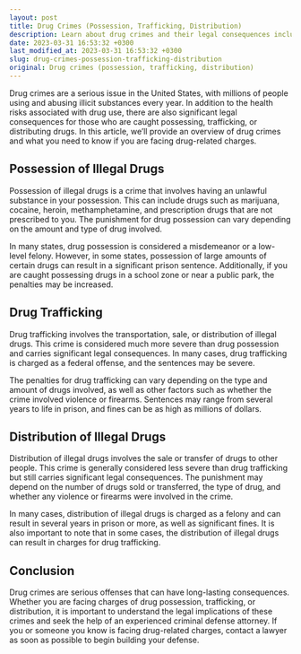 ```yaml
---
layout: post
title: Drug Crimes (Possession, Trafficking, Distribution)
description: Learn about drug crimes and their legal consequences including possession, trafficking, and distribution of illicit substances.
date: 2023-03-31 16:53:32 +0300
last_modified_at: 2023-03-31 16:53:32 +0300
slug: drug-crimes-possession-trafficking-distribution
original: Drug crimes (possession, trafficking, distribution)
---
```

Drug crimes are a serious issue in the United States, with millions of people using and abusing illicit substances every year. In addition to the health risks associated with drug use, there are also significant legal consequences for those who are caught possessing, trafficking, or distributing drugs. In this article, we’ll provide an overview of drug crimes and what you need to know if you are facing drug-related charges.

## Possession of Illegal Drugs

Possession of illegal drugs is a crime that involves having an unlawful substance in your possession. This can include drugs such as marijuana, cocaine, heroin, methamphetamine, and prescription drugs that are not prescribed to you. The punishment for drug possession can vary depending on the amount and type of drug involved. 

In many states, drug possession is considered a misdemeanor or a low-level felony. However, in some states, possession of large amounts of certain drugs can result in a significant prison sentence. Additionally, if you are caught possessing drugs in a school zone or near a public park, the penalties may be increased.

## Drug Trafficking

Drug trafficking involves the transportation, sale, or distribution of illegal drugs. This crime is considered much more severe than drug possession and carries significant legal consequences. In many cases, drug trafficking is charged as a federal offense, and the sentences may be severe.

The penalties for drug trafficking can vary depending on the type and amount of drugs involved, as well as other factors such as whether the crime involved violence or firearms. Sentences may range from several years to life in prison, and fines can be as high as millions of dollars.

## Distribution of Illegal Drugs

Distribution of illegal drugs involves the sale or transfer of drugs to other people. This crime is generally considered less severe than drug trafficking but still carries significant legal consequences. The punishment may depend on the number of drugs sold or transferred, the type of drug, and whether any violence or firearms were involved in the crime.

In many cases, distribution of illegal drugs is charged as a felony and can result in several years in prison or more, as well as significant fines. It is also important to note that in some cases, the distribution of illegal drugs can result in charges for drug trafficking.

## Conclusion

Drug crimes are serious offenses that can have long-lasting consequences. Whether you are facing charges of drug possession, trafficking, or distribution, it is important to understand the legal implications of these crimes and seek the help of an experienced criminal defense attorney. If you or someone you know is facing drug-related charges, contact a lawyer as soon as possible to begin building your defense.